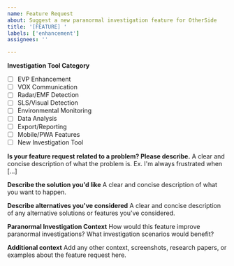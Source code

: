 ```yaml
---
name: Feature Request
about: Suggest a new paranormal investigation feature for OtherSide
title: '[FEATURE] '
labels: ['enhancement']
assignees: ''

---
```


**Investigation Tool Category**
- [ ] EVP Enhancement
- [ ] VOX Communication
- [ ] Radar/EMF Detection
- [ ] SLS/Visual Detection
- [ ] Environmental Monitoring
- [ ] Data Analysis
- [ ] Export/Reporting
- [ ] Mobile/PWA Features
- [ ] New Investigation Tool

**Is your feature request related to a problem? Please describe.**
A clear and concise description of what the problem is. Ex. I'm always frustrated when [...]

**Describe the solution you'd like**
A clear and concise description of what you want to happen.

**Describe alternatives you've considered**
A clear and concise description of any alternative solutions or features you've considered.

**Paranormal Investigation Context**
How would this feature improve paranormal investigations? What investigation scenarios would benefit?

**Additional context**
Add any other context, screenshots, research papers, or examples about the feature request here.